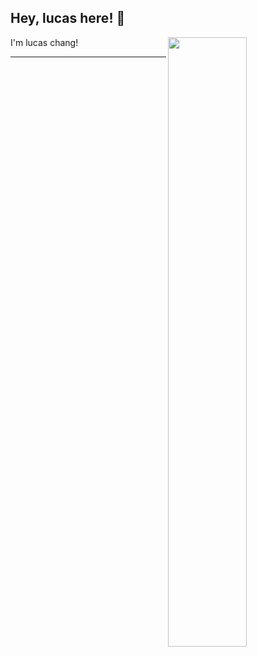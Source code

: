## Hey, lucas here! :wave:

[<img align="right" width="50%" src="https://github-readme-stats-ouuan.vercel.app/api?username=lucaschang95&theme=dark&show_icons=true">](https://metrics.lecoq.io/lucaschang95?template=classic)

I'm lucas chang!

---
